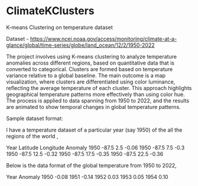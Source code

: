 # ClimateKClusters
K-means Clustering on temperature dataset

Dataset - https://www.ncei.noaa.gov/access/monitoring/climate-at-a-glance/global/time-series/globe/land_ocean/12/2/1950-2022

The project involves using K-means clustering to analyze temperature anomalies across different regions, based on quantitative data that is converted to categorical. Clusters are formed based on temperature variance relative to a global baseline. The main outcome is a map visualization, where clusters are differentiated using color luminance, reflecting the average temperature of each cluster. This approach highlights geographical temperature patterns more effectively than using color hue. The process is applied to data spanning from 1950 to 2022, and the results are animated to show temporal changes in global temperature patterns.

Sample dataset format:

I have a temperature dataset of a particular year (say 1950) of the all the regions of the world ,

Year	Latitude	Longitude	Anomaly
1950	-87.5	2.5	-0.06
1950	-87.5	7.5	-0.3
1950	-87.5	12.5	-0.32
1950	-87.5	17.5	-0.35
1950	-87.5	22.5	-0.36


Below is the data format of the global temperature from 1950 to 2022,


Year	Anomaly
1950	-0.08
1951	-0.14
1952	0.03
1953	0.05
1954	0.10


